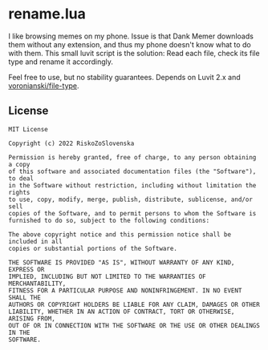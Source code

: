 # rename.lua

I like browsing memes on my phone. Issue is that Dank Memer downloads them without any extension, and thus my phone doesn't know what to do with them. This small luvit script is the solution: Read each file, check its file type and rename it accordingly.

Feel free to use, but no stability guarantees. Depends on Luvit 2.x and [voronianski/file-type](https://luvit.io/lit.html#file-type).


## License

```
MIT License

Copyright (c) 2022 RiskoZoSlovenska

Permission is hereby granted, free of charge, to any person obtaining a copy
of this software and associated documentation files (the "Software"), to deal
in the Software without restriction, including without limitation the rights
to use, copy, modify, merge, publish, distribute, sublicense, and/or sell
copies of the Software, and to permit persons to whom the Software is
furnished to do so, subject to the following conditions:

The above copyright notice and this permission notice shall be included in all
copies or substantial portions of the Software.

THE SOFTWARE IS PROVIDED "AS IS", WITHOUT WARRANTY OF ANY KIND, EXPRESS OR
IMPLIED, INCLUDING BUT NOT LIMITED TO THE WARRANTIES OF MERCHANTABILITY,
FITNESS FOR A PARTICULAR PURPOSE AND NONINFRINGEMENT. IN NO EVENT SHALL THE
AUTHORS OR COPYRIGHT HOLDERS BE LIABLE FOR ANY CLAIM, DAMAGES OR OTHER
LIABILITY, WHETHER IN AN ACTION OF CONTRACT, TORT OR OTHERWISE, ARISING FROM,
OUT OF OR IN CONNECTION WITH THE SOFTWARE OR THE USE OR OTHER DEALINGS IN THE
SOFTWARE.
```
